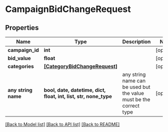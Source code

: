 # CampaignBidChangeRequest


## Properties
Name | Type | Description | Notes
------------ | ------------- | ------------- | -------------
**campaign_id** | **int** |  | [optional] 
**bid_value** | **float** |  | [optional] 
**categories** | [**[CategoryBidChangeRequest]**](CategoryBidChangeRequest.md) |  | [optional] 
**any string name** | **bool, date, datetime, dict, float, int, list, str, none_type** | any string name can be used but the value must be the correct type | [optional]

[[Back to Model list]](../README.md#documentation-for-models) [[Back to API list]](../README.md#documentation-for-api-endpoints) [[Back to README]](../README.md)


